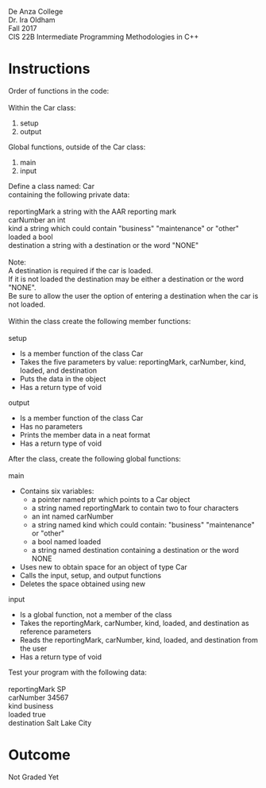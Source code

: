 ﻿De Anza College<BR>
Dr. Ira Oldham<BR>
Fall 2017<BR>
CIS 22B Intermediate Programming Methodologies in C++<BR>

# Instructions
Order of functions in the code:<BR>
<BR>
Within the Car class:

1. setup
2. output

Global functions, outside of the Car class:

1. main
2. input

Define a class named: Car <BR>
containing the following private data: <BR>
<BR>
reportingMark	  a string with the AAR reporting mark<BR>
carNumber	  an int<BR>
kind	  a string which could contain "business" "maintenance" or "other"<BR>
loaded	  a bool<BR>
destination	  a string with a destination or the word "NONE"<BR>
<BR>
Note: <BR>
A destination is required if the car is loaded. <BR>
If it is not loaded the destination may be either a destination or the word "NONE".<BR>
Be sure to allow the user the option of entering a destination when the car is not loaded.<BR>
<BR>
Within the class create the following member functions:<BR>
<BR>
setup 

- Is a member function of the class Car
- Takes the five parameters by value: reportingMark, carNumber, kind, loaded, and destination
- Puts the data in the object
- Has a return type of void

output

- Is a member function of the class Car
- Has no parameters
- Prints the member data in a neat format
- Has a return type of void

After the class, create the following global functions:<BR>
<BR>
main

- Contains six variables:
    - a pointer named ptr which points to a Car object
    - a string named reportingMark to contain two to four characters
    - an int named carNumber
    - a string named kind which could contain: "business" "maintenance" or "other"
    - a bool named loaded
    - a string named destination containing a destination or the word NONE
- Uses new to obtain space for an object of type Car
- Calls the input, setup, and output functions
- Deletes the space obtained using new

input

- Is a global function, not a member of the class
- Takes the reportingMark, carNumber, kind, loaded, and destination as reference parameters
- Reads the reportingMark, carNumber, kind, loaded, and destination from the user
- Has a return type of void

Test your program with the following data:<BR>
<BR>
reportingMark	  SP<BR>
carNumber	  34567<BR>
kind	  business<BR>
loaded	  true<BR>
destination	  Salt Lake City<BR>

# Outcome
Not Graded Yet